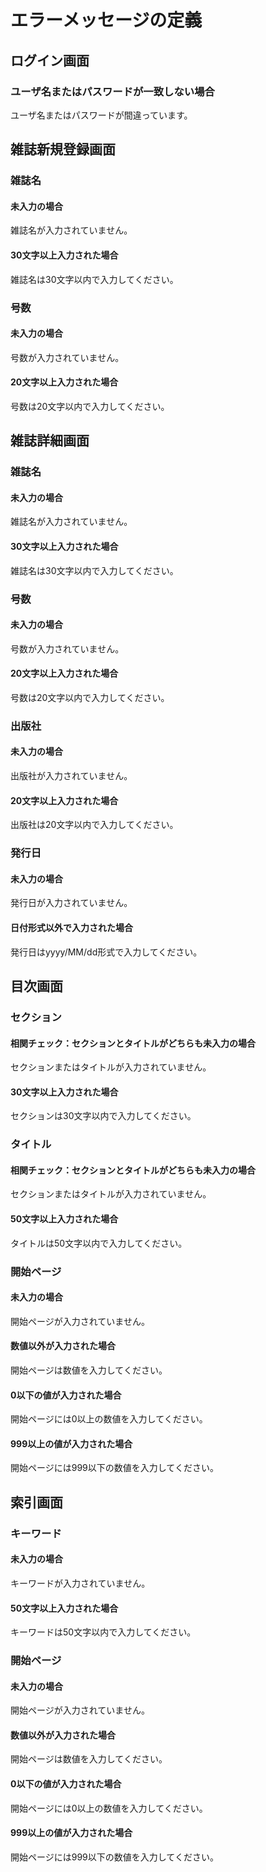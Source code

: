 # エラーメッセージの定義

## ログイン画面
### ユーザ名またはパスワードが一致しない場合
ユーザ名またはパスワードが間違っています。

## 雑誌新規登録画面
### 雑誌名
#### 未入力の場合
雑誌名が入力されていません。
#### 30文字以上入力された場合
雑誌名は30文字以内で入力してください。

### 号数
#### 未入力の場合
号数が入力されていません。
#### 20文字以上入力された場合
号数は20文字以内で入力してください。

## 雑誌詳細画面
### 雑誌名
#### 未入力の場合
雑誌名が入力されていません。
#### 30文字以上入力された場合
雑誌名は30文字以内で入力してください。

### 号数
#### 未入力の場合
号数が入力されていません。
#### 20文字以上入力された場合
号数は20文字以内で入力してください。

### 出版社
#### 未入力の場合
出版社が入力されていません。
#### 20文字以上入力された場合
出版社は20文字以内で入力してください。

### 発行日
#### 未入力の場合
発行日が入力されていません。
#### 日付形式以外で入力された場合
発行日はyyyy/MM/dd形式で入力してください。

## 目次画面
### セクション
#### 相関チェック：セクションとタイトルがどちらも未入力の場合
セクションまたはタイトルが入力されていません。
#### 30文字以上入力された場合
セクションは30文字以内で入力してください。

### タイトル
#### 相関チェック：セクションとタイトルがどちらも未入力の場合
セクションまたはタイトルが入力されていません。
#### 50文字以上入力された場合
タイトルは50文字以内で入力してください。

### 開始ページ
#### 未入力の場合
開始ページが入力されていません。
#### 数値以外が入力された場合
開始ページは数値を入力してください。
#### 0以下の値が入力された場合
開始ページには0以上の数値を入力してください。
#### 999以上の値が入力された場合
開始ページには999以下の数値を入力してください。

## 索引画面
### キーワード
#### 未入力の場合
キーワードが入力されていません。
#### 50文字以上入力された場合
キーワードは50文字以内で入力してください。

### 開始ページ
#### 未入力の場合
開始ページが入力されていません。
#### 数値以外が入力された場合
開始ページは数値を入力してください。
#### 0以下の値が入力された場合
開始ページには0以上の数値を入力してください。
#### 999以上の値が入力された場合
開始ページには999以下の数値を入力してください。
